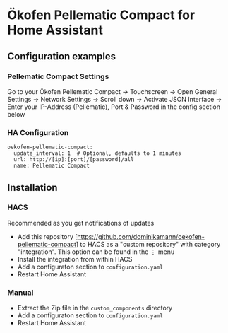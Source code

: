 # Ökofen Pellematic Compact for Home Assistant


## Configuration examples

### Pellematic Compact Settings

Go to your Ökofen Pellematic Compact 
  -> Touchscreen -> Open General Settings -> Network Settings 
    -> Scroll down -> Activate JSON Interface 
      -> Enter your IP-Address (Pellematic), Port & Password in the config section below

### HA Configuration

```
oekofen-pellematic-compact:
  update_interval: 1  # Optional, defaults to 1 minutes
  url: http://[ip]:[port]/[password]/all
  name: Pellematic Compact
```

## Installation

### HACS

Recommended as you get notifications of updates

* Add this repository [https://github.com/dominikamann/oekofen-pellematic-compact] to HACS as a "custom repository" with category "integration". This option can be found in the ⋮ menu
* Install the integration from within HACS
* Add a configuraton section to `configuration.yaml`
* Restart Home Assistant

### Manual

* Extract the Zip file in the `custom_components` directory
* Add a configuraton section to `configuration.yaml`
* Restart Home Assistant
